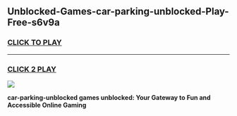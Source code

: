 
## Unblocked-Games-car-parking-unblocked-Play-Free-s6v9a
<h3>
<a href="https://premium76.site?title=car-parking-unblocked&ref=10A">CLICK TO PLAY</a></h3>
<hr>

<h3>
<a href="https://premium76.site?title=car-parking-unblocked&ref=10A">CLICK 2 PLAY</a>
  
</h3>

<a href="https://premium76.site?title=car-parking-unblocked&ref=10A"><img src="https://clearcache.store/games.png"></a>


**car-parking-unblocked games unblocked: Your Gateway to Fun and Accessible Online Gaming**
